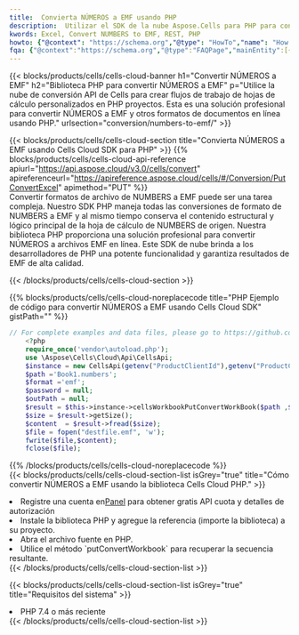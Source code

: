 ```yaml
---
title:  Convierta NÚMEROS a EMF usando PHP
description:  Utilizar el SDK de la nube Aspose.Cells para PHP para convertir un archivo con formato NÚMEROS a un archivo con formato EMF.
kwords: Excel, Convert NUMBERS to EMF, REST, PHP
howto: {"@context": "https://schema.org","@type": "HowTo","name": "How to convert NUMBERS to EMF using the Cells Cloud PHP library.","description": "How to convert NUMBERS to EMF using the Cells Cloud PHP library.","image": {"@type": "ImageObject"},"url": "/php/conversion/numbers-to-emf/","step": [{ "@type": "HowToStep","name": "How to convert NUMBERS to EMF using the Cells Cloud PHP library. step 1", "image": {"@type": "ImageObject",},"url": "/php/conversion/numbers-to-emf/","text": "Register an account at <a href='https://dashboard.aspose.cloud/'>Dashboard</a> to get free API quota & authorization details",},{ "@type": "HowToStep","name": "How to convert NUMBERS to EMF using the Cells Cloud PHP library. step 1", "image": {"@type": "ImageObject",},"url": "/php/conversion/numbers-to-emf/","text": "Install PHP library and add the reference (import the library) to your project.",},{ "@type": "HowToStep","name": "How to convert NUMBERS to EMF using the Cells Cloud PHP library. step 1", "image": {"@type": "ImageObject",},"url": "/php/conversion/numbers-to-emf/","text": "Open the source file in PHP.",},{ "@type": "HowToStep","name": "How to convert NUMBERS to EMF using the Cells Cloud PHP library. step 1", "image": {"@type": "ImageObject",},"url": "/php/conversion/numbers-to-emf/","text": "Use the `putConvertWorkbook` method to retrieve the resulting stream.",}, ],"supply": {"@type": "HowToSupply","name": "document"},"tool": [{"@type": "HowToTool","name": "phpstorm, Visual Studio Code, Eclipse"},{"@type": "HowToTool","name": "Aspose Cells"}],"totalTime": "PT6M"}
fqa: {"@context":"https://schema.org","@type":"FAQPage","mainEntity":[{"@type":"Question","name":"Why convert file formats in C# using REST API?","acceptedAnswer":{"@type":"Answer","text":"Documents are encoded in many ways, and some files may be incompatible with the software you use. To open and read such files, just convert them to appropriate file formats.<br/><ol><li>Install .NET SDK and add the reference (import the library) to your project.</li><li>Open the source file in C# using REST API.</li><li>Call the PutConvertWorkbookRequest() method, passing an output filename with required extension.</li><li>Get the result of conversion as a separate file.</li></ol>"}},{"@type":"Question","name":"What file formats can I convert with your C# library?","acceptedAnswer":{"@type":"Answer","text":"We support a variety of file formats for conversion using .NET library, including XLSX, Excel, xls , PDF, CSV, HTML, Markdown, XML, PNG, JPG, TIFF, Json, TXT and many more."}},{"@type":"Question","name":"What is the maximum allowed file size for conversion using this .NET library?","acceptedAnswer":{"@type":"Answer","text":"There are no file size limits for format conversions using .NET library."}}]}
---
```

{{< blocks/products/cells/cells-cloud-banner h1="Convertir NÚMEROS a EMF" h2="Biblioteca PHP para convertir NÚMEROS a EMF" p="Utilice la nube de conversión API de Cells para crear flujos de trabajo de hojas de cálculo personalizados en PHP proyectos. Esta es una solución profesional para convertir NÚMEROS a EMF y otros formatos de documentos en línea usando PHP." urlsection="conversion/numbers-to-emf/" >}}

{{< blocks/products/cells/cells-cloud-section title="Convierta NÚMEROS a EMF usando Cells Cloud SDK para PHP" >}}
{{% blocks/products/cells/cells-cloud-api-reference apiurl="https://api.aspose.cloud/v3.0/cells/convert" apireferenceurl="https://apireference.aspose.cloud/cells/#/Conversion/PutConvertExcel" apimethod="PUT" %}}
<br/>
Convertir formatos de archivo de NUMBERS a EMF puede ser una tarea compleja. Nuestro SDK PHP maneja todas las conversiones de formato de NUMBERS a EMF y al mismo tiempo conserva el contenido estructural y lógico principal de la hoja de cálculo de NUMBERS de origen. Nuestra biblioteca PHP proporciona una solución profesional para convertir NÚMEROS a archivos EMF en línea. Este SDK de nube brinda a los desarrolladores de PHP una potente funcionalidad y garantiza resultados de EMF de alta calidad.

{{< /blocks/products/cells/cells-cloud-section >}}

{{% blocks/products/cells/cells-cloud-noreplacecode title="PHP Ejemplo de código para convertir NÚMEROS a EMF usando Cells Cloud SDK" gistPath="" %}}
 
```php
// For complete examples and data files, please go to https://github.com/aspose-cells-cloud/aspose-cells-cloud-php/
    <?php
    require_once('vendor\autoload.php');
    use \Aspose\Cells\Cloud\Api\CellsApi;
    $instance = new CellsApi(getenv("ProductClientId"),getenv("ProductClientSecret"));
    $path ='Book1.numbers';    
    $format ='emf';
    $password = null;
    $outPath = null;      
    $result = $this->instance->cellsWorkbookPutConvertWorkBook($path ,$format, $password,  $outPath);
    $size = $result->getSize();
    $content  = $result->fread($size);
    $file = fopen("destfile.emf", 'w');
    fwrite($file,$content);
    fclose($file);
```
 
{{% /blocks/products/cells/cells-cloud-noreplacecode %}}
<br/>
{{< blocks/products/cells/cells-cloud-section-list isGrey="true" title="Cómo convertir NÚMEROS a EMF usando la biblioteca Cells Cloud PHP." >}}
<li> Registre una cuenta en<a href="https://dashboard.aspose.cloud/">Panel</a> para obtener gratis API cuota y detalles de autorización</li>
<li>Instale la biblioteca PHP y agregue la referencia (importe la biblioteca) a su proyecto.</li>
<li>Abra el archivo fuente en PHP.</li>
<li>Utilice el método `putConvertWorkbook` para recuperar la secuencia resultante.</li>
{{< /blocks/products/cells/cells-cloud-section-list >}}

{{< blocks/products/cells/cells-cloud-section-list isGrey="true" title="Requisitos del sistema" >}}
<li>PHP 7.4 o más reciente</li>
{{< /blocks/products/cells/cells-cloud-section-list >}}
